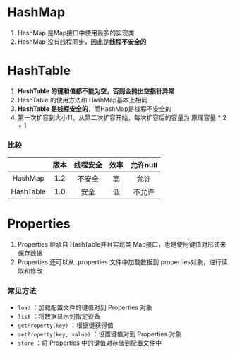 # HashMap

1.   HashMap 是Map接口中使用最多的实现类
2.   HashMap 没有线程同步，因此是**线程不安全的**

# HashTable

1.   **HashTable 的键和值都不能为空，否则会抛出空指针异常**
2.   HashTable 的使用方法和 HashMap基本上相同
3.   **HashTable 是线程安全的**，而HashMap是线程不安全的
4.   第一次扩容到大小11。从第二次扩容开始，每次扩容后的容量为 原理容量 * 2 + 1

### 比较

|           | 版本 | 线程安全 | 效率 | 允许null |
| :-------: | :--: | :------: | :--: | :------: |
|  HashMap  | 1.2  |  不安全  |  高  |   允许   |
| HashTable | 1.0  |   安全   |  低  |  不允许  |

# Properties

1.   Properties 继承自 HashTable并且实现类 Map接口，也是使用键值对形式来保存数据
2.   Properties 还可以从 .properties 文件中加载数据到 properties对象，进行读取和修改

### 常见方法

-   `load` ：加载配置文件的键值对到 Properties 对象
-   `list` ：将数据显示到指定设备
-   `getProperty(key)` ：根据键获得值
-   `setProperty(key, value)` ：设置键值对到 Properties 对象
-   `store` ：将 Properties 中的键值对存储到配置文件中
